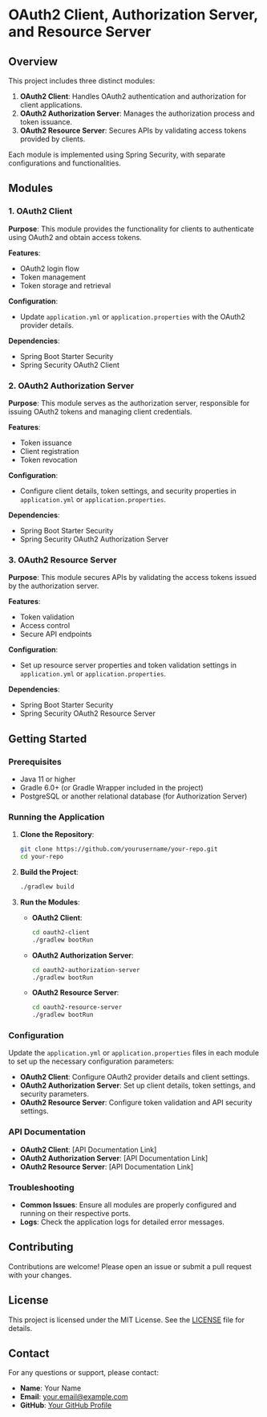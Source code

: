 # OAuth2 Client, Authorization Server, and Resource Server

## Overview

This project includes three distinct modules:

1. **OAuth2 Client**: Handles OAuth2 authentication and authorization for client applications.
2. **OAuth2 Authorization Server**: Manages the authorization process and token issuance.
3. **OAuth2 Resource Server**: Secures APIs by validating access tokens provided by clients.

Each module is implemented using Spring Security, with separate configurations and functionalities.

## Modules

### 1. OAuth2 Client

**Purpose**: This module provides the functionality for clients to authenticate using OAuth2 and obtain access tokens.

**Features**:
- OAuth2 login flow
- Token management
- Token storage and retrieval

**Configuration**:
- Update `application.yml` or `application.properties` with the OAuth2 provider details.

**Dependencies**:
- Spring Boot Starter Security
- Spring Security OAuth2 Client

### 2. OAuth2 Authorization Server

**Purpose**: This module serves as the authorization server, responsible for issuing OAuth2 tokens and managing client credentials.

**Features**:
- Token issuance
- Client registration
- Token revocation

**Configuration**:
- Configure client details, token settings, and security properties in `application.yml` or `application.properties`.

**Dependencies**:
- Spring Boot Starter Security
- Spring Security OAuth2 Authorization Server

### 3. OAuth2 Resource Server

**Purpose**: This module secures APIs by validating the access tokens issued by the authorization server.

**Features**:
- Token validation
- Access control
- Secure API endpoints

**Configuration**:
- Set up resource server properties and token validation settings in `application.yml` or `application.properties`.

**Dependencies**:
- Spring Boot Starter Security
- Spring Security OAuth2 Resource Server

## Getting Started

### Prerequisites

- Java 11 or higher
- Gradle 6.0+ (or Gradle Wrapper included in the project)
- PostgreSQL or another relational database (for Authorization Server)

### Running the Application

1. **Clone the Repository**:

    ```bash
    git clone https://github.com/yourusername/your-repo.git
    cd your-repo
    ```

2. **Build the Project**:

    ```bash
    ./gradlew build
    ```

3. **Run the Modules**:

    - **OAuth2 Client**:

        ```bash
        cd oauth2-client
        ./gradlew bootRun
        ```

    - **OAuth2 Authorization Server**:

        ```bash
        cd oauth2-authorization-server
        ./gradlew bootRun
        ```

    - **OAuth2 Resource Server**:

        ```bash
        cd oauth2-resource-server
        ./gradlew bootRun
        ```

### Configuration

Update the `application.yml` or `application.properties` files in each module to set up the necessary configuration parameters:

- **OAuth2 Client**: Configure OAuth2 provider details and client settings.
- **OAuth2 Authorization Server**: Set up client details, token settings, and security parameters.
- **OAuth2 Resource Server**: Configure token validation and API security settings.

### API Documentation

- **OAuth2 Client**: [API Documentation Link]
- **OAuth2 Authorization Server**: [API Documentation Link]
- **OAuth2 Resource Server**: [API Documentation Link]

### Troubleshooting

- **Common Issues**: Ensure all modules are properly configured and running on their respective ports.
- **Logs**: Check the application logs for detailed error messages.

## Contributing

Contributions are welcome! Please open an issue or submit a pull request with your changes.

## License

This project is licensed under the MIT License. See the [LICENSE](LICENSE) file for details.

## Contact

For any questions or support, please contact:

- **Name**: Your Name
- **Email**: your.email@example.com
- **GitHub**: [Your GitHub Profile](https://github.com/yourusername)

